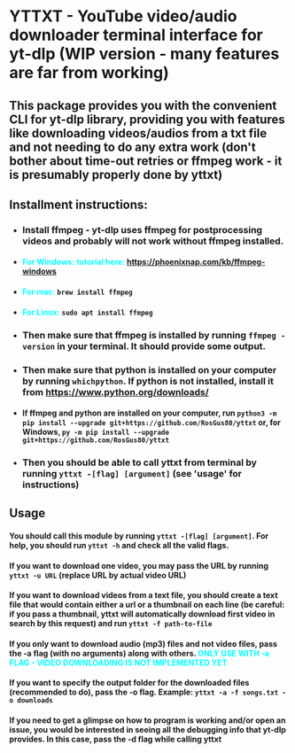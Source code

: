 # YTTXT - YouTube video/audio downloader terminal interface for yt-dlp (WIP version - many features are far from working)

## This package provides you with the convenient CLI for yt-dlp library, providing you with features like downloading videos/audios from a txt file and not needing to do any extra work (don't bother about time-out retries or ffmpeg work - it is presumably properly done by yttxt)

## Installment instructions:
* ### Install ffmpeg - yt-dlp uses ffmpeg for postprocessing videos and probably will not work without ffmpeg installed.

* #### <span style="color:cyan"> For Windows: tutorial here: https://phoenixnap.com/kb/ffmpeg-windows </span>
* #### <span style="color:cyan"> For mac: </span> ``brew install ffmpeg``
* #### <span style="color:cyan"> For Linux: </span> ``sudo apt install ffmpeg``

* ### Then make sure that ffmpeg is installed by running ``ffmpeg -version`` in your terminal. It should provide some output.
* ### Then make sure that python is installed on your computer by running ``whichpython``. If python is not installed, install it from https://www.python.org/downloads/
* #### If ffmpeg and python are installed on your computer, run ``python3 -m pip install --upgrade git+https://github.com/RosGus80/yttxt`` or, for Windows, ``py -m pip install --upgrade git+https://github.com/RosGus80/yttxt``
* ### Then you should be able to call yttxt from terminal by running ``yttxt -[flag] [argument]`` (see 'usage' for instructions)

## Usage 

#### You should call this module by running ``yttxt -[flag] [argument]``. For help, you should run ``yttxt -h`` and check all the valid flags.
#### If you want to download one video, you may pass the URL by running ``yttxt -u URL`` (replace URL by actual video URL)
#### If you want to download videos from a text file, you should create a text file that would contain either a url or a thumbnail on each line (be careful: if you pass a thumbnail, yttxt will automatically download first video in search by this request) and run ``yttxt -f path-to-file``
#### If you only want to download audio (mp3) files and not video files, pass the -a flag (with no arguments) along with others. <span style="color:cyan"> ONLY USE WITH -a FLAG -  VIDEO DOWNLOADING IS NOT IMPLEMENTED YET </span>
#### If you want to specify the output folder for the downloaded files (recommended to do), pass the -o flag. Example: ``yttxt -a -f songs.txt -o downloads``
#### If you need to get a glimpse on how to program is working and/or open an issue, you would be interested in seeing all the debugging info that yt-dlp provides. In this case, pass the -d flag while calling yttxt
